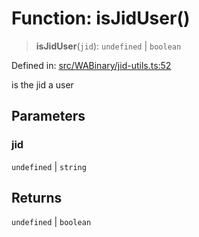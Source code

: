 # Function: isJidUser()

> **isJidUser**(`jid`): `undefined` \| `boolean`

Defined in: [src/WABinary/jid-utils.ts:52](https://github.com/Fokusdotid/Baileys/blob/49e815e65b8f4aea31725e09dcf4815734557e39/src/WABinary/jid-utils.ts#L52)

is the jid a user

## Parameters

### jid

`undefined` | `string`

## Returns

`undefined` \| `boolean`
